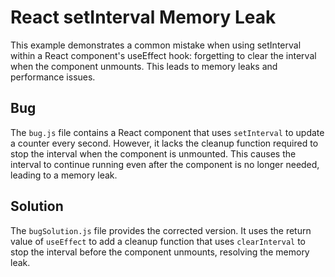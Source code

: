 # React setInterval Memory Leak
This example demonstrates a common mistake when using setInterval within a React component's useEffect hook: forgetting to clear the interval when the component unmounts. This leads to memory leaks and performance issues.

## Bug
The `bug.js` file contains a React component that uses `setInterval` to update a counter every second. However, it lacks the cleanup function required to stop the interval when the component is unmounted.  This causes the interval to continue running even after the component is no longer needed, leading to a memory leak.

## Solution
The `bugSolution.js` file provides the corrected version. It uses the return value of `useEffect` to add a cleanup function that uses `clearInterval` to stop the interval before the component unmounts, resolving the memory leak.